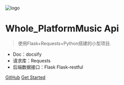 ![logo](https://docsify.js.org/_media/icon.svg)

# Whole_PlatformMusic Api

> 使用Flask+Requests+Python搭建的小型项目.

* Doc：docsify
* 请求库：Requests
* 后端数据接口：Flask Flask-restful

[GitHub](https://github.com/GitHub-ZC/W_PlatformMusicApi)
[Get Started](#W_PlatformMusicApi)
